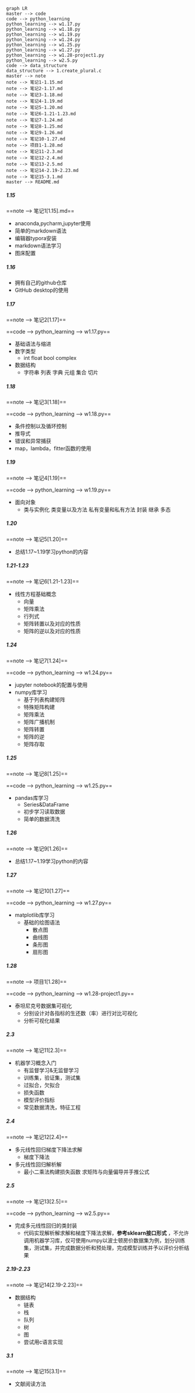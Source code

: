 ```mermaid
graph LR
master --> code
code --> python_learning
python_learning --> w1.17.py
python_learning --> w1.18.py
python_learning --> w1.19.py
python_learning --> w1.24.py
python_learning --> w1.25.py
python_learning --> w1.27.py
python_learning --> w1.28-project1.py
python_learning --> w2.5.py
code --> data_structure
data_structure --> 1.create_plural.c
master --> note
note --> 笔记1-1.15.md
note --> 笔记2-1.17.md
note --> 笔记3-1.18.md
note --> 笔记4-1.19.md
note --> 笔记5-1.20.md
note --> 笔记6-1.21-1.23.md
note --> 笔记7-1.24.md
note --> 笔记8-1.25.md
note --> 笔记9-1.26.md
note --> 笔记10-1.27.md
note --> 项目1-1.28.md
note --> 笔记11-2.3.md
note --> 笔记12-2.4.md
note --> 笔记13-2.5.md
note --> 笔记14-2.19-2.23.md
note --> 笔记15-3.1.md
master --> README.md
```

##### 1.15

==note --> 笔记1[1.15].md==

* anaconda,pycharm,jupyter使用
* 简单的markdown语法
* 编辑器typora安装
* markdown语法学习
* 图床配置



##### 1.16

* 拥有自己的github仓库
* GitHub desktop的使用



##### 1.17

==note --> 笔记2[1.17]==

==code --> python_learning --> w1.17.py==

* 基础语法与缩进
* 数字类型
  * int float bool complex
* 数据结构
  * 字符串 列表 字典 元组 集合 切片



##### 1.18

==note --> 笔记3[1.18]==

==code --> python_learning --> w1.18.py==

* 条件控制以及循环控制
* 推导式
* 错误和异常捕获
* map，lambda，fitter函数的使用



##### 1.19

==note --> 笔记4[1.19]==

==code --> python_learning --> w1.19.py==

* 面向对象
  * 类与实例化 类变量以及方法 私有变量和私有方法 封装 继承 多态



##### 1.20

==note --> 笔记5[1.20]==

- 总结1.17~1.19学习python的内容



##### 1.21-1.23

==note --> 笔记6[1.21-1.23]==

* 线性方程基础概念
  * 向量
  * 矩阵乘法
  * 行列式
  * 矩阵转置以及对应的性质
  * 矩阵的逆以及对应的性质



##### 1.24

==note --> 笔记7[1.24]==

==code --> python_learning --> w1.24.py==

- jupyter notebook的配置与使用
- numpy库学习
  - 基于列表构建矩阵
  - 特殊矩阵构建
  - 矩阵乘法
  - 矩阵广播机制
  - 矩阵转置
  - 矩阵的逆
  - 矩阵存取



##### 1.25

==note --> 笔记8[1.25]==

==code --> python_learning --> w1.25.py==

* pandas库学习
  * Series&DataFrame
  * 初步学习读取数据
  * 简单的数据清洗



##### 1.26

==note --> 笔记9[1.26]==

- 总结1.17~1.19学习python的内容



##### 1.27

==note --> 笔记10[1.27]==

==code --> python_learning --> w1.27.py==

* matplotlib库学习
  * 基础的绘图语法
    * 散点图
    * 曲线图
    * 条形图
    * 扇形图



##### 1.28

==note --> 项目1[1.28]==

==code --> python_learning --> w1.28-project1.py==

- 泰坦尼克号数据集可视化
  - 分别设计对各指标的生还数（率）进行对比可视化
  - 分析可视化结果



##### 2.3

==note --> 笔记11[2.3]==

* 机器学习概念入门
  * 有监督学习&无监督学习
  * 训练集，验证集，测试集
  * 过拟合，欠拟合
  * 损失函数
  * 模型评价指标
  * 常见数据清洗，特征工程



##### 2.4

==note --> 笔记12[2.4]==

- 多元线性回归梯度下降法求解
  - 梯度下降法
- 多元线性回归解析解
  - 最小二乘法构建损失函数 求矩阵与向量偏导并手推公式



##### 2.5

==note --> 笔记13[2.5]==

==code --> python_learning --> w2.5.py==

- 完成多元线性回归的类封装
  - 代码实现解析解求解和梯度下降法求解，**参考sklearn接口形式** ，不允许调用机器学习库，仅可使用numpy以波士顿房价数据集为例，划分训练集，测试集，并完成数据分析和预处理，完成模型训练并予以评价分析结果



##### 2.19-2.23

==note --> 笔记14[2.19-2.23]==

- 数据结构
  - 链表
  - 栈
  - 队列
  - 树
  - 图
  - 尝试用c语言实现



##### 3.1

==note --> 笔记15[3.1]==

- 文献阅读方法